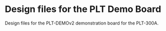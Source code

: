 # Design files for the PLT Demo Board

Design files for the PLT-DEMOv2 demonstration board for the PLT-300A.
